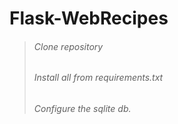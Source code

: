 # Flask-WebRecipes

> ###### Clone repository
> ###### Install all from requirements.txt
> ###### Configure the sqlite db.

